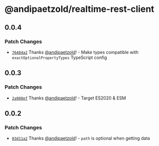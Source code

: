 # @andipaetzold/realtime-rest-client

## 0.0.4

### Patch Changes

- [`76484a2`](https://github.com/andipaetzold/realtime/commit/76484a27b650c93e6259446c0276ceb3b0cb7e11) Thanks [@andipaetzold](https://github.com/andipaetzold)! - Make types compatible with `exactOptionalPropertyTypes` TypeScript config

## 0.0.3

### Patch Changes

- [`2a988ef`](https://github.com/andipaetzold/realtime/commit/2a988ef1968586eee63195ed82f90a419902a06d) Thanks [@andipaetzold](https://github.com/andipaetzold)! - Target ES2020 & ESM

## 0.0.2

### Patch Changes

- [`03d11a2`](https://github.com/andipaetzold/realtime/commit/03d11a2ffe13d88c39ab7efe7ef8db1224fdfbf6) Thanks [@andipaetzold](https://github.com/andipaetzold)! - `path` is optional when getting data

